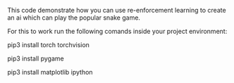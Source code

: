 This code demonstrate how you can use re-enforcement learning to create an ai which can play the popular snake game.


For this to work run the following comands inside your project environment:

pip3 install torch torchvision

pip3 install pygame

pip3 install matplotlib ipython


